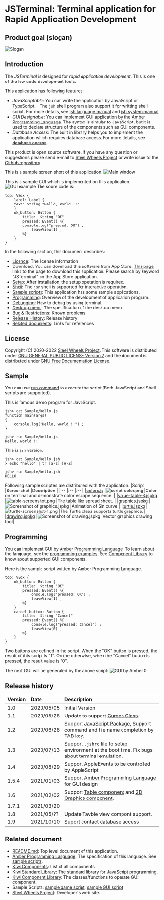 # JSTerminal: Terminal application for Rapid Application Development

## Product goal (slogan)
![Slogan](./Images/slogan-24pt.png)

## Introduction
The *JSTerminal* is designed for *rapid application development*. This is one of the low code development tools.

This application has following features:
* _JavaScriptable_: You can write the application by JavaScript or TypeScript.　The `jsh` shell program also support it for writting shell script. For more details, see [jsh language manual](https://github.com/steelwheels/JSTools/blob/master/Document/jsh-lang.md) and [jsh system manual](https://github.com/steelwheels/JSTools/blob/master/Document/jsh-sys.md) 
* _GUI Designable_:  You can implement GUI application by the [Amber Programming Language](https://github.com/steelwheels/Amber/blob/master/Document/amber-language.md). The syntax is simular to JavaScript, but it is used to declare structure of the components such as GUI components.
* _Database Access_: The built in library helps you to implement the application which requires database access. For more details, see [database access](./Database.md).

This product is open source software.
If you have any question or suggestions please send e-mail to [Steel Wheels Project](mailto:steel.wheels.project@gmail.com) or write issue to the [Github repository](https://github.com/steelwheels/JSTerminal).

This is a sample screen short of this application.
![Main window](./Images/main-screenshot.png)

This is a sample GUI which is implemented on this application.
![GUI example](./Images/hello-world.png)
The soure code is:
````
top: VBox {
    label: Label {
	text: String "Hello, World !!"
    }
    ok_button: Button {
        title:  String "OK"
        pressed: Event() %{
		console.log("pressed: OK") ;
	    	leaveView(1) ;
        %}
    }
}
````

In the following section, this document describes:
* [Licence](#License): The license information
* Download: You can download this software from App Store.
[This page](https://apps.apple.com/jp/app/jsterminal/id1511276015?mt=12) links to the page to download this application. Please search by keyword "JSTerminal" on the App Store application.
* [Setup](./Setup.md): After installation, the setup opetation is required.
* [Shell](./Shell.md): The `jsh` shell is supported for interactive operation.
* [Sample scripts](#Sample): This application has some sample applications.
* [Programming](#Programming): Overview of the development  of application program.
* [Debugging](./Debug.md): How to debug by using terminal.
* [Desktop menu](https://github.com/steelwheels/JSTerminal/blob/master/Documents/DesktopMenu.md): The specification of the desktop menu
* [Bug & Restrictions](https://github.com/steelwheels/JSTerminal/blob/master/Documents/Restrictions.md): Known problems
* [Release History](#Release): Release history
* [Related documents](#Related): Links for references

## License
Copyright (C) 2020-2022 [Steel Wheels Project](https://github.com/steelwheels).
This software is distributed under [GNU GENERAL PUBLIC LICENSE Version 2](https://www.gnu.org/licenses/old-licenses/gpl-2.0.html) and the document is distributed under [GNU Free Documentation License](https://www.gnu.org/licenses/fdl-1.3.en.html).

## Sample
You can use [run command](https://github.com/steelwheels/JSTools/blob/master/Document/builtins/run-man.md) to execute the script (Both JavaScript and Shell scripts are supported).

This is famous demo program for JavaScript.
````
jsh> cat Sample/hello.js
function main(args)
{
	console.log("Hello, world !!") ;
}

jsh> run Sample/hello.js
Hello, world !!
````

This is `jsh` version.
````
jsh> cat Sample/hello.jsh
> echo "hello" | tr [a-z] [A-Z]

jsh> run Sample/hello.jsh
HELLO
````

Following sample scriptes are distributed with the application.
|Script |Screenshot     |Description    |
|:--    |:--            |:--            |
|[colors.js](https://github.com/steelwheels/JSTerminal/blob/master/Resource/Sample/colors.js) |![script-color.png](./Images/script-colors.png) |Color on terminal and demonstrate color escape sequence. |
|[value-table-3.jspkg](https://github.com/steelwheels/JSTerminal/tree/master/Resource/Sample/value-table-3.jspkg) |![table-screenshot.png](./Images/table-screenshot.png) |The table like spread sheet. |
|[graphics.jspkg](https://github.com/steelwheels/JSTerminal/tree/master/Resource/Sample/graphics.jspkg) |![Screenshot of graphics.jspkg](./Images/graphics-2d-screenshot-1.png) |Animation of Sin curve | 
|[turtle.jspkg](https://github.com/steelwheels/JSTerminal/tree/master/Resource/Sample/turtle.jspkg) | ![turtle-screenshot-1.png](./Images/turtle-screenshot-1.png) |The Turtle class supports turtle graphics. | 
|[drawing.jspkg](https://github.com/steelwheels/JSTerminal/tree/master/Resource/Sample/drawing.jspkg) |![Screenshot of drawing.jspkg](./Images/drawing-1.png) |Vector graphics drawing tool|

## Programming
You can implement GUI by [Amber Programming Language](https://github.com/steelwheels/Amber/blob/master/Document/amber-language.md).
To learn about the language, see the [programming examples](https://github.com/steelwheels/Amber/blob/master/Document/amber-example.md).
See [Component Library](https://github.com/steelwheels/KiwiCompnents/blob/master/Document/Library.md) to know about supported GUI components.

Here is the sample script written by Amber Programming Language.
````
top: VBox {
    ok_button: Button {
        title:  String "OK"
        pressed: Event() %{
        	onsole.log("pressed: OK") ;
            leaveView(1) ;
        %}
    }
    cancel_button: Button {
        title:  String "Cancel"
        pressed: Event() %{
            console.log("pressed: Cancel") ;
            leaveView(0) ;
        %}
    }
}
````
Two buttons are defined in the script. When the "OK" button is pressed, the result of this script is "1". On the otherwise, when the "Cancel" button is pressed, the result value is "0".

The next GUI will be generated by the above script:
![GUI by Amber 0](./Images/amber-sample-0.png)

## Release history
|Version        |Date		|Description            |
|:--            |:--		|:--                    |
|1.0   	|2020/05/05	|Initial Version        |
|1.1	|2020/05/28	|Update to support [Curses Class](https://github.com/steelwheels/KiwiScript/blob/master/KiwiLibrary/Document/Class/Curses.md). |
|1.2	|2020/06/28	|Support [JavaScript Package](https://github.com/steelwheels/JSTools/blob/master/Document/jspkg.md), Support command and file name completion by TAB key. |
|1.3	|2020/07/13 |Support `.jshrc` file to setup environment at the boot time. Fix bugs about terminal emulation. |
|1.4	|2020/08/29 |Support AppleEvents to be controlled by AppleScript |
|1.5.4	|2021/01/03 |Support [Amber Programming Language](https://github.com/steelwheels/Amber/blob/master/Document/amber-language.md) for GUI design |
|1.6   |2021/02/02 |Support [Table component](https://github.com/steelwheels/KiwiCompnents/blob/master/Document/Components/Table.md) and [2D Graphics component](https://github.com/steelwheels/KiwiCompnents/blob/master/Document/Components/Graphics2D.md). |
|1.7.1 |2021/03/20  |
|1.8   |2021/05/??  |Update Tavble view compont support. |
|1.9   |2021/10/10  |Suport contact database access |

## Related document
* [README.md](https://github.com/steelwheels/JSTerminal): Top level document of this application.
* [Amber Programming Language](https://github.com/steelwheels/Amber/blob/master/Document/amber-language.md): The specification of this language. See [sample scripts](AmberProgramming.md).
* [Kiwi Components](https://github.com/steelwheels/KiwiCompnents/blob/master/Document/Library.md): List of all components
* [Kiwi Standard Library](https://github.com/steelwheels/KiwiScript/blob/master/KiwiLibrary/Document/Library.md): The standard library for JavaScript programming.
* [Kiwi Component Library](https://github.com/steelwheels/KiwiCompnents/blob/master/Document/Library.md): The classes/functions to operate GUI component.
* Sample Scripts: [sample game script](Games/Games.md), [sample GUI script](Sample/GUIs.md)
* [Steel Wheels Project](http://steelwheels.github.io): Developer's web site.
